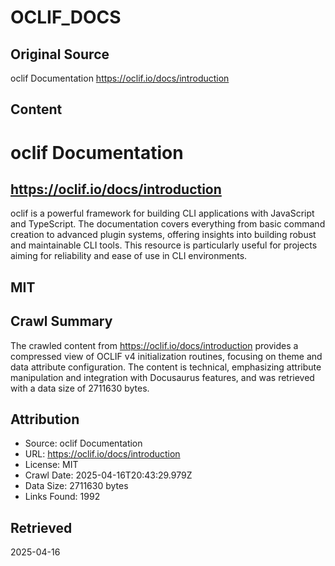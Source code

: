 # OCLIF_DOCS

## Original Source
oclif Documentation
https://oclif.io/docs/introduction

## Content
# oclif Documentation
## https://oclif.io/docs/introduction
oclif is a powerful framework for building CLI applications with JavaScript and TypeScript. The documentation covers everything from basic command creation to advanced plugin systems, offering insights into building robust and maintainable CLI tools. This resource is particularly useful for projects aiming for reliability and ease of use in CLI environments.
## MIT



## Crawl Summary
The crawled content from https://oclif.io/docs/introduction provides a compressed view of OCLIF v4 initialization routines, focusing on theme and data attribute configuration. The content is technical, emphasizing attribute manipulation and integration with Docusaurus features, and was retrieved with a data size of 2711630 bytes.

## Attribution
- Source: oclif Documentation
- URL: https://oclif.io/docs/introduction
- License: MIT
- Crawl Date: 2025-04-16T20:43:29.979Z
- Data Size: 2711630 bytes
- Links Found: 1992

## Retrieved
2025-04-16
